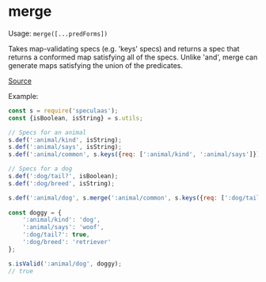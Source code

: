 merge
=====

Usage: ```merge([...predForms])```

Takes map-validating specs (e.g. 'keys' specs) and
returns a spec that returns a conformed map satisfying all of the
specs.  Unlike 'and', merge can generate maps satisfying the
union of the predicates.

[Source](https://github.com/mrijk/speculaas/blob/master/lib/merge.js)

Example:

```js
const s = require('speculaas');
const {isBoolean, isString} = s.utils;

// Specs for an animal
s.def(':animal/kind', isString);
s.def(':animal/says', isString);
s.def(':animal/common', s.keys({req: [':animal/kind', ':animal/says']}));

// Specs for a dog
s.def(':dog/tail?', isBoolean);
s.def(':dog/breed', isString);

s.def(':animal/dog', s.merge(':animal/common', s.keys({req: [':dog/tail?', ':dog/breed']})));
    
const doggy = {
    ':animal/kind': 'dog',
    ':animal/says': 'woof',
    ':dog/tail?': true,
    ':dog/breed': 'retriever'
};

s.isValid(':animal/dog', doggy);
// true
```
